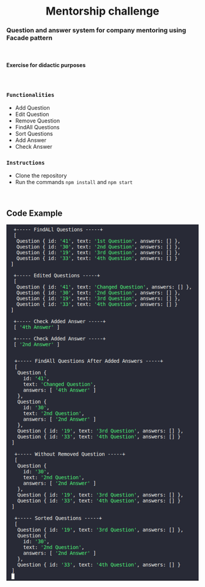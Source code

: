 <h1 align="center"> Mentorship challenge  </h1>

### Question and answer system for company mentoring using Facade pattern

</br>

#### Exercise for didactic purposes

</br>

### `Functionalities`

- Add Question
- Edit Question
- Remove Question
- FindAll Questions
- Sort Questions
- Add Answer
- Check Answer

### `Instructions`

- Clone the repository
- Run the commands `npm install` and `npm start`

</br>

## Code Example

<img src="./src/Images/mentorship1.png" align="center" alt="Code example">

</br>

<img src="./src/Images/mentorship2.png" align="center" alt="Code example">
